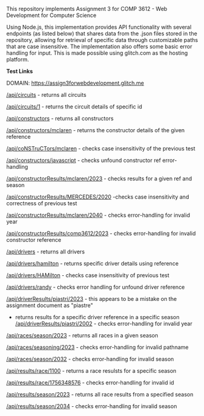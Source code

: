 This repository implements Assignment 3 for COMP 3612 - Web Development for Computer Science

Using Node.js, this implementation provides API functionality with several endpoints (as listed below) that shares data from the 
.json files stored in the repository, allowing for retrieval of specific data through customizable paths that are 
case insensitive. The implementation also offers some basic error handling for input. 
This is made possible using glitch.com as the hosting platform.



**Test Links**

DOMAIN: https://assign3forwebdevelopment.glitch.me

[/api/circuits](https://assign3forwebdevelopment.glitch.me/api/circuits) - returns all circuits

[/api/circuits/1](https://assign3forwebdevelopment.glitch.me/api/circuits/1) - returns the circuit details of specific id

[/api/constructors](https://assign3forwebdevelopment.glitch.me/api/constructors) - returns all constructors

[/api/constructors/mclaren](https://assign3forwebdevelopment.glitch.me/api/constructors/mclaren) - returns the constructor details of the given reference

[/api/coNSTruCTors/mclaren](https://assign3forwebdevelopment.glitch.me/api/coNSTruCTors/mclaren) - checks case insensitivity of the previous test

[/api/constructors/javascript](https://assign3forwebdevelopment.glitch.me/api/constructors/javascript) - checks unfound constructor ref error-handling

[/api/constructorResults/mclaren/2023](https://assign3forwebdevelopment.glitch.me/api/constructorResults/mclaren/2023) - checks results for a given ref and season

[/api/constructorResults/MERCEDES/2020](https://assign3forwebdevelopment.glitch.me/api/constructorResults/MERCEDES/2020) -checks case insensitivity and correctness of previous test

[/api/constructorResults/mclaren/2040](https://assign3forwebdevelopment.glitch.me/api/constructorResults/mclaren/2040) - checks error-handling for invalid year

[/api/constructorResults/comp3612/2023](https://assign3forwebdevelopment.glitch.me/api/constructorResults/comp3612/2023) - checks error-handling for invalid constructor reference

[/api/drivers](https://assign3forwebdevelopment.glitch.me/api/drivers) - returns all drivers

[/api/drivers/hamilton](https://assign3forwebdevelopment.glitch.me/api/drivers/hamilton) - returns specific driver details using reference

[/api/drivers/HAMilton](https://assign3forwebdevelopment.glitch.me/api/drivers/HAMilton) - checks case insensitivity of previous test

[/api/drivers/randy](https://assign3forwebdevelopment.glitch.me/api/drivers/randy) - checks error handling for unfound driver reference

[/api/driverResults/piastri/2023](https://assign3forwebdevelopment.glitch.me/api/driverResults/piastri/2023) - this appears to be a mistake on the assignment document as "piastre"
- returns results for a specific driver reference in a specific season
[/api/driverResults/piastri/2002](https://assign3forwebdevelopment.glitch.me/api/driverResults/piastri/2002) - checks error-handling for invalid year

[/api/races/season/2023](https://assign3forwebdevelopment.glitch.me/api/races/season/2023) - returns all races in a given season

[/api/races/seasoning/2023](https://assign3forwebdevelopment.glitch.me/api/races/seasoning/2023) - checks error-handling for invalid pathname

[/api/races/season/2032](https://assign3forwebdevelopment.glitch.me/api/races/season/2032) - checks error-handling for invalid season

[/api/results/race/1100](https://assign3forwebdevelopment.glitch.me/api/results/race/1100) - returns a race resulsts for a specific season

[/api/results/race/1756348576](https://assign3forwebdevelopment.glitch.me/api/results/race/1756348576) - checks error-handling for invalid id

[/api/results/season/2023](https://assign3forwebdevelopment.glitch.me/api/results/season/2023) - returns all race results from a specified season

[/api/results/season/2034](https://assign3forwebdevelopment.glitch.me/api/results/season/2034) - checks error-handling for invalid season
